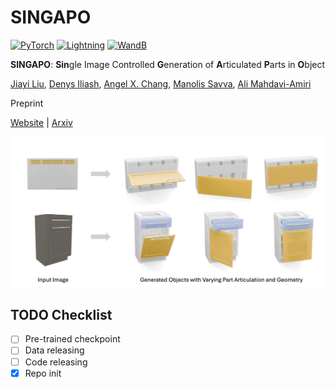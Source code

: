 # SINGAPO
<a href="https://pytorch.org/"><img alt="PyTorch" src="https://img.shields.io/badge/PyTorch-EE4C2C?style=for-the-badge&logo=pytorch&logoColor=white"></a>
<a href="https://pytorchlightning.ai/"><img alt="Lightning" src="https://img.shields.io/badge/Lightning-792DE4?style=for-the-badge&logo=lightning&logoColor=white"></a>
<a href="https://wandb.ai/site"><img alt="WandB" src="https://img.shields.io/badge/Weights_&_Biases-FFBE00?style=for-the-badge&logo=WeightsAndBiases&logoColor=white"></a>

**SINGAPO**: **Sin**gle Image Controlled **G**eneration of **A**rticulated **P**arts in **O**bject

[Jiayi Liu](https://sevenljy.github.io/), [Denys Iliash](), [Angel X. Chang](https://angelxuanchang.github.io/), [Manolis Savva](https://msavva.github.io/), [Ali Mahdavi-Amiri](https://www.sfu.ca/~amahdavi/)

Preprint

[Website](https://3dlg-hcvc.github.io/singapo/) | [Arxiv](!) 

![teaset](docs/static/images/teaser.png)



## TODO Checklist
- [ ] Pre-trained checkpoint
- [ ] Data releasing
- [ ] Code releasing
- [x] Repo init